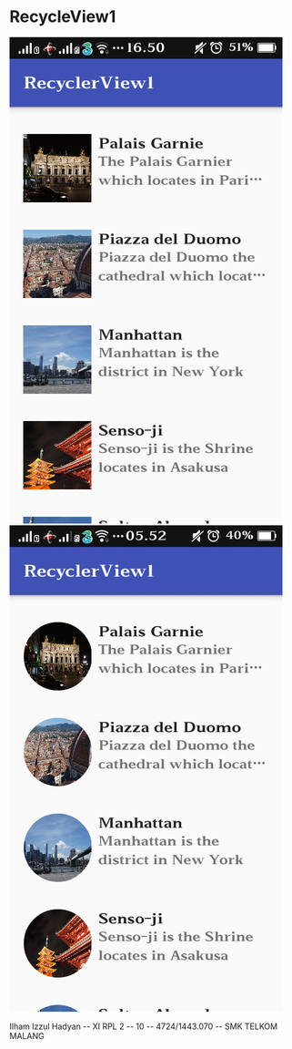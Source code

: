 # RecycleView1

![Screenshot](https://raw.githubusercontent.com/ilhamizzul/RecycleView1/master/RecycleView1_1[1].png)
![Screenshot](https://raw.githubusercontent.com/ilhamizzul/RecycleView1/master/RecycleView1_2[1].png)

 Ilham Izzul Hadyan -- XI RPL 2 -- 10 -- 4724/1443.070 -- SMK TELKOM MALANG
